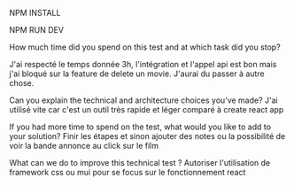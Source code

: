 NPM INSTALL

NPM RUN DEV


How much time did you spend on this test and at which task did you stop?

J'ai respecté le temps donnée 3h, l'intégration et l'appel api est bon mais j'ai bloqué sur la feature de delete un movie.
J'aurai du passer à autre chose.


Can you explain the technical and architecture choices you’ve made?
J'ai utilisé vite car c'est un outil très rapide et léger comparé à create react app


If you had more time to spend on the test, what would you like to add to your
solution?
Finir les étapes et sinon ajouter des notes ou la possibilité de voir la bande annonce au click sur le film

What can we do to improve this technical test ?
Autoriser l'utilisation de framework css ou mui pour se focus sur le fonctionnement react

